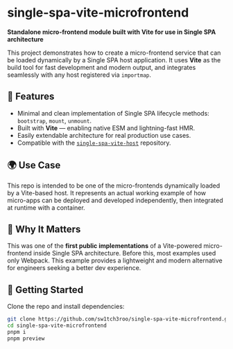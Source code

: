 # single-spa-vite-microfrontend

**Standalone micro-frontend module built with Vite for use in Single SPA architecture**

This project demonstrates how to create a micro-frontend service that can be loaded dynamically by a Single SPA host application. It uses **Vite** as the build tool for fast development and modern output, and integrates seamlessly with any host registered via `importmap`.

## 🧩 Features

- Minimal and clean implementation of Single SPA lifecycle methods: `bootstrap`, `mount`, `unmount`.
- Built with **Vite** — enabling native ESM and lightning-fast HMR.
- Easily extendable architecture for real production use cases.
- Compatible with the [`single-spa-vite-host`](https://github.com/sw1tch3roo/single-spa-vite-host) repository.

## 🌍 Use Case

This repo is intended to be one of the micro-frontends dynamically loaded by a Vite-based host. It represents an actual working example of how micro-apps can be deployed and developed independently, then integrated at runtime with a container.

## 🧠 Why It Matters

This was one of the **first public implementations** of a Vite-powered micro-frontend inside Single SPA architecture. Before this, most examples used only Webpack. This example provides a lightweight and modern alternative for engineers seeking a better dev experience.

## 🚀 Getting Started

Clone the repo and install dependencies:

```bash
git clone https://github.com/sw1tch3roo/single-spa-vite-microfrontend.git
cd single-spa-vite-microfrontend
pnpm i
pnpm preview
